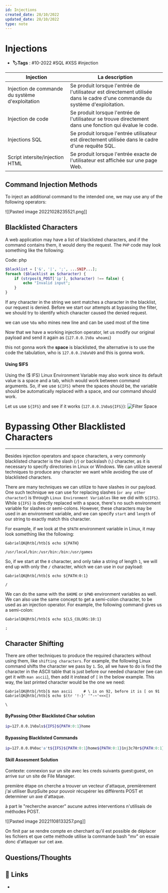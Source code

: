 ```yaml
---
id: Injections
created_date: 28/10/2022
updated_date: 28/10/2022
type: note
---
```


#  Injections
- **🏷️Tags** :  #10-2022 #SQL #XSS #injection 

| Injection                                       | La description                                                                                                                |
| ----------------------------------------------- | ----------------------------------------------------------------------------------------------------------------------------- |
| Injection de commande du système d'exploitation | Se produit lorsque l'entrée de l'utilisateur est directement utilisée dans le cadre d'une commande du système d'exploitation. |
| Injection de code                               | Se produit lorsque l'entrée de l'utilisateur se trouve directement dans une fonction qui évalue le code.                      |
| Injections SQL                                  | Se produit lorsque l'entrée utilisateur est directement utilisée dans le cadre d'une requête SQL.                             |
| Script intersite/injection HTML                 | Se produit lorsque l'entrée exacte de l'utilisateur est affichée sur une page Web.                                            |


## Command Injection Methods

To inject an additional command to the intended one, we may use any of the following operators:

![[Pasted image 20221028235521.png]]

## Blacklisted Characters

A web application may have a list of blacklisted characters, and if the command contains them, it would deny the request. The `PHP` code may look something like the following:

Code: php

```php
$blacklist = ['&', '|', ';', ...SNIP...];
foreach ($blacklist as $character) {
    if (strpos($_POST['ip'], $character) !== false) {
        echo "Invalid input";
    }
}
```

If any character in the string we sent matches a character in the blacklist, our request is denied. Before we start our attempts at bypassing the filter, we should try to identify which character caused the denied request.

we can use `%0a` who mines new line and can be used most of the time

Now that we have a working injection operator, let us modify our original payload and send it again as (`127.0.0.1%0a whoami`)

this not gonna work the **space** is blacklisted, the alternative is to use the code the tabulation, who is `127.0.0.1%0a%09` and this is gonna work.

#### Using $IFS

Using the ($ IFS) Linux Environment Variable may also work since its default value is a space and a tab, which would work between command arguments. So, if we use `${IFS}` where the spaces should be, the variable should be automatically replaced with a space, and our command should work.

Let us use `${IFS}` and see if it works (`127.0.0.1%0a${IFS}`): ![Filter Space](https://academy.hackthebox.com/storage/modules/109/cmdinj_filters_spaces_4.jpg)
# Bypassing Other Blacklisted Characters

---

Besides injection operators and space characters, a very commonly blacklisted character is the slash (`/`) or backslash (`\`) character, as it is necessary to specify directories in Linux or Windows. We can utilize several techniques to produce any character we want while avoiding the use of blacklisted characters.

There are many techniques we can utilize to have slashes in our payload. One such technique we can use for replacing slashes (`or any other character`) is through `Linux Environment Variables` like we did with `${IFS}`. While `${IFS}` is directly replaced with a space, there's no such environment variable for slashes or semi-colons. However, these characters may be used in an environment variable, and we can specify `start` and `length` of our string to exactly match this character.

For example, if we look at the `$PATH` environment variable in Linux, it may look something like the following:

```shell-session
GabrielQK@htb[/htb]$ echo ${PATH}

/usr/local/bin:/usr/bin:/bin:/usr/games
```

So, if we start at the `0` character, and only take a string of length `1`, we will end up with only the `/` character, which we can use in our payload:

```shell-session
GabrielQK@htb[/htb]$ echo ${PATH:0:1}

/
```

We can do the same with the `$HOME` or `$PWD` environment variables as well. We can also use the same concept to get a semi-colon character, to be used as an injection operator. For example, the following command gives us a semi-colon:

```shell-session
GabrielQK@htb[/htb]$ echo ${LS_COLORS:10:1}

;
```

## Character Shifting

There are other techniques to produce the required characters without using them, like `shifting characters`. For example, the following Linux command shifts the character we pass by `1`. So, all we have to do is find the character in the ASCII table that is just before our needed character (we can get it with `man ascii`), then add it instead of `[` in the below example. This way, the last printed character would be the one we need:

```shell-session
GabrielQK@htb[/htb]$ man ascii     # \ is on 92, before it is [ on 91
GabrielQK@htb[/htb]$ echo $(tr '!-}' '"-~'<<<[)

\
```

#### ByPassing Other Blacklisted Char solution
```bash
ip=127.0.0.1%0als${IFS}${PATH:0:1}home
```

#### Bypassing Blacklisted Commands
```bash
ip=127.0.0.0%0ac'a't${IFS}${PATH:0:1}home${PATH:0:1}1nj3c70r${PATH:0:1}flag.txt
```

#### Skill Assesment Solution

Contexte:
connexion sur un site avec les creds suivants guest:guest, on arrive sur un site de File Manager.

première étape on cherche a trouver un vecteur d'attaque, premièrement j'ai utiliser BurpSuite pour pouvoir récupérer les différents POST et determiner un axe d'attaque.

à part le "recherche avancer" aucune autres interventions n'utilisais de méthodes POST. 

![[Pasted image 20221108133257.png]]

On finit par se rendre compte en cherchant qu'il est possible de déplacer les fichiers et que cette méthode utilise la commande bash "mv" on essaie donc d'attaquer sur cet axe.




## Questions/Thoughts


## 🔗 Links
- 